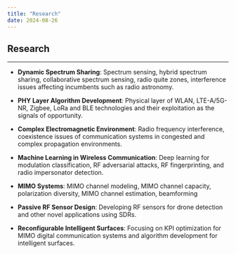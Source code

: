 ```yaml
---
title: "Research"
date: 2024-08-26
---
```


## Research
***
- **Dynamic Spectrum Sharing**: Spectrum sensing, hybrid spectrum sharing, collaborative spectrum sensing, radio quite zones, interference issues affecting incumbents such as radio astronomy.   

- **PHY Layer Algorithm Development**: Physical layer of WLAN, LTE-A/5G-NR, Zigbee, LoRa and BLE technologies and their exploitation as the signals of opportunity.
- **Complex Electromagnetic Environment**: Radio frequency interference, coexistence issues of communication systems in congested and complex propagation environments.
- **Machine Learning in Wireless Communication**: Deep learning for modulation classification, RF adversarial attacks, RF fingerprinting, and radio impersonator detection.
- **MIMO Systems**: MIMO channel modeling, MIMO channel capacity, polarization diversity, MIMO channel estimation, beamforming
- **Passive RF Sensor Design**: Developing RF sensors for drone detection and other novel applications using SDRs.
- **Reconfigurable Intelligent Surfaces**: Focusing on KPI optimization for MIMO digital communication systems and algorithm development for intelligent surfaces.

